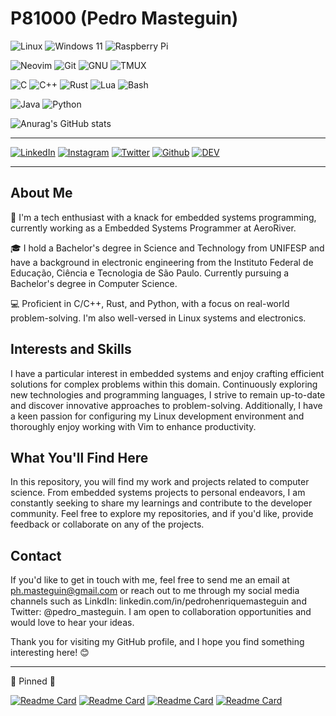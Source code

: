 # P81000 (Pedro Masteguin) 
![Linux](https://img.shields.io/badge/Linux-FCC624?style=for-the-badge&logo=linux&logoColor=black)
![Windows 11](https://img.shields.io/badge/Windows%2011-%230079d5.svg?style=for-the-badge&logo=Windows%2011&logoColor=white)
![Raspberry Pi](https://img.shields.io/badge/-RaspberryPi-C51A4A?style=for-the-badge&logo=Raspberry-Pi)

![Neovim](https://img.shields.io/badge/NeoVim-%2357A143.svg?&style=for-the-badge&logo=neovim&logoColor=white)
![Git](https://img.shields.io/badge/GIT-E44C30?style=for-the-badge&logo=git&logoColor=white)
![GNU](https://img.shields.io/badge/GNU%20Bash-4EAA25?style=for-the-badge&logo=GNU%20Bash&logoColor=white)
![TMUX](https://img.shields.io/badge/tmux-1BB91F?style=for-the-badge&logo=tmux&logoColor=white)

![C](https://img.shields.io/badge/c-%2300599C.svg?style=for-the-badge&logo=c&logoColor=white) 
![C++](https://img.shields.io/badge/c++-%2300599C.svg?style=for-the-badge&logo=c%2B%2B&logoColor=white)
![Rust](https://img.shields.io/badge/Rust-000000?style=for-the-badge&logo=rust&logoColor=white)
![Lua](https://img.shields.io/badge/Lua-2C2D72?style=for-the-badge&logo=lua&logoColor=white)
![Bash](https://img.shields.io/badge/Shell_Script-121011?style=for-the-badge&logo=gnu-bash&logoColor=white)

![Java](https://img.shields.io/badge/java-%23ED8B00.svg?style=for-the-badge&logo=openjdk&logoColor=white)
![Python](https://img.shields.io/badge/python-3670A0?style=for-the-badge&logo=python&logoColor=ffdd54)


![Anurag's GitHub stats](https://github-readme-stats.vercel.app/api?username=P81000&show_icons=true&theme=nord)

---

[![LinkedIn](https://img.shields.io/badge/LinkedIn-0077B5?style=for-the-badge&logo=linkedin&logoColor=white)](https://www.linkedin.com/in/pedrohenriquemasteguin) [![Instagram](https://img.shields.io/badge/Instagram-E4405F?style=for-the-badge&logo=instagram&logoColor=white)](https://instagram.com/pedro_masteguin)
[![Twitter](https://img.shields.io/badge/Twitter-1DA1F2?style=for-the-badge&logo=twitter&logoColor=white)](https://twitter.com/pedro_masteguin)
[![Github](https://img.shields.io/badge/GitHub-100000?style=for-the-badge&logo=github&logoColor=white)](https://github.com/P81000)
[![DEV](https://img.shields.io/badge/website-000000?style=for-the-badge&logo=About.me&logoColor=white)](https://dev.to/p81000)

---

## About Me
🤖 I'm a tech enthusiast with a knack for embedded systems programming, currently working as a Embedded Systems Programmer at AeroRiver.

🎓 I hold a Bachelor's degree in Science and Technology from UNIFESP and have a background in electronic engineering from the Instituto Federal de Educação, Ciência e Tecnologia de São Paulo. Currently pursuing a Bachelor's degree in Computer Science.

💻 Proficient in C/C++, Rust, and Python, with a focus on real-world problem-solving. I'm also well-versed in Linux systems and electronics.

## Interests and Skills
I have a particular interest in embedded systems and enjoy crafting efficient solutions for complex problems within this domain. Continuously exploring new technologies and programming languages, I strive to remain up-to-date and discover innovative approaches to problem-solving. Additionally, I have a keen passion for configuring my Linux development environment and thoroughly enjoy working with Vim to enhance productivity.

## What You'll Find Here
In this repository, you will find my work and projects related to computer science. From embedded systems projects to personal endeavors, I am constantly seeking to share my learnings and contribute to the developer community. Feel free to explore my repositories, and if you'd like, provide feedback or collaborate on any of the projects.

## Contact
If you'd like to get in touch with me, feel free to send me an email at ph.masteguin@gmail.com or reach out to me through my social media channels such as LinkdIn: linkedin.com/in/pedrohenriquemasteguin and Twitter: @pedro_masteguin. I am open to collaboration opportunities and would love to hear your ideas.

Thank you for visiting my GitHub profile, and I hope you find something interesting here! 😊

---

📌 Pinned 📌

[![Readme Card](https://github-readme-stats.vercel.app/api/pin/?username=P81000&repo=Masteguin.Neovim)](https://github.com/P81000/Masteguin.Neovim)
[![Readme Card](https://github-readme-stats.vercel.app/api/pin/?username=P81000&repo=Resume-EN)](https://github.com/P81000/Resume-EN)
[![Readme Card](https://github-readme-stats.vercel.app/api/pin/?username=P81000&repo=SocialSTD-TrelloReport)](https://github.com/P81000/SocialSTD-TrelloReport)
[![Readme Card](https://github-readme-stats.vercel.app/api/pin/?username=P81000&repo=ardupilot_mavmessage)](https://github.com/P81000/ardupilot_mavmessage)

